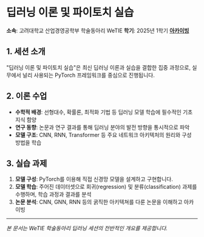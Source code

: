 # 딥러닝 이론 및 파이토치 실습

**소속**: 고려대학교 산업경영공학부 학술동아리 WeTIE
**학기**: 2025년 1학기
[**아카이빙**](https://educated-war-9a2.notion.site/1bfcb34a6aac80308960cd11ba53d9d3?v=1bfcb34a6aac80e2ae16000c8b2722d5&pvs=74)

## 1. 세션 소개

"딥러닝 이론 및 파이토치 실습"은 최신 딥러닝 이론과 실습을 결합한 집중 과정으로, 실무에서 널리 사용되는 PyTorch 프레임워크를 중심으로 진행됩니다.

## 2. 이론 수업

* **수학적 배경**: 선형대수, 확률론, 최적화 기법 등 딥러닝 모델 학습에 필수적인 기초 지식 함양
* **연구 동향**: 논문과 연구 결과를 통해 딥러닝 분야의 발전 방향을 통시적으로 파악
* **모델 구조**: CNN, RNN, Transformer 등 주요 네트워크 아키텍처의 원리와 구성 방법을 학습

## 3. 실습 과제

1. **모델 구성**: PyTorch를 이용해 직접 신경망 모델을 설계하고 구현합니다.
2. **모델 학습**: 주어진 데이터셋으로 회귀(regression) 및 분류(classification) 과제를 수행하며, 학습 과정과 결과를 분석
3. **논문 분석**: CNN, GNN, RNN 등의 굵직한 아키텍쳐를 다룬 논문을 이해하고 아카이빙

---

*본 문서는 WeTIE 학술동아리 딥러닝 세션의 전반적인 개요를 제공합니다.*
